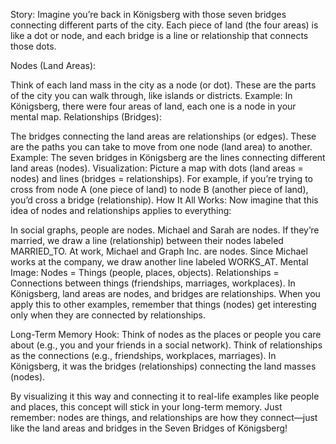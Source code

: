 Story:
Imagine you’re back in Königsberg with those seven bridges connecting different parts of the city. Each piece of land (the four areas) is like a dot or node, and each bridge is a line or relationship that connects those dots.

Nodes (Land Areas):

Think of each land mass in the city as a node (or dot). These are the parts of the city you can walk through, like islands or districts.
Example: In Königsberg, there were four areas of land, each one is a node in your mental map.
Relationships (Bridges):

The bridges connecting the land areas are relationships (or edges). These are the paths you can take to move from one node (land area) to another.
Example: The seven bridges in Königsberg are the lines connecting different land areas (nodes).
Visualization:
Picture a map with dots (land areas = nodes) and lines (bridges = relationships).
For example, if you’re trying to cross from node A (one piece of land) to node B (another piece of land), you’d cross a bridge (relationship).
How It All Works:
Now imagine that this idea of nodes and relationships applies to everything:

In social graphs, people are nodes. Michael and Sarah are nodes. If they’re married, we draw a line (relationship) between their nodes labeled MARRIED_TO.
At work, Michael and Graph Inc. are nodes. Since Michael works at the company, we draw another line labeled WORKS_AT.
Mental Image:
Nodes = Things (people, places, objects).
Relationships = Connections between things (friendships, marriages, workplaces).
In Königsberg, land areas are nodes, and bridges are relationships. When you apply this to other examples, remember that things (nodes) get interesting only when they are connected by relationships.

Long-Term Memory Hook:
Think of nodes as the places or people you care about (e.g., you and your friends in a social network). Think of relationships as the connections (e.g., friendships, workplaces, marriages). In Königsberg, it was the bridges (relationships) connecting the land masses (nodes).

By visualizing it this way and connecting it to real-life examples like people and places, this concept will stick in your long-term memory. Just remember: nodes are things, and relationships are how they connect—just like the land areas and bridges in the Seven Bridges of Königsberg!
